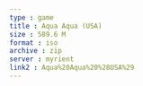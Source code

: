 ```yaml
---
type : game
title : Aqua Aqua (USA)
size : 589.6 M
format : iso
archive : zip
server : myrient
link2 : Aqua%20Aqua%20%28USA%29
---
```

